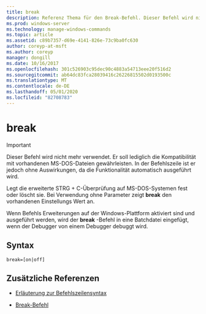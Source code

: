 ```yaml
---
title: break
description: Referenz Thema für den Break-Befehl. Dieser Befehl wird nicht mehr verwendet.
ms.prod: windows-server
ms.technology: manage-windows-commands
ms.topic: article
ms.assetid: c89b7357-d69e-4141-826e-73c9ba0fc630
author: coreyp-at-msft
ms.author: coreyp
manager: dongill
ms.date: 10/16/2017
ms.openlocfilehash: 301c526903c95dec90c4883a54713eee20f516d2
ms.sourcegitcommit: ab64dc83fca28039416c26226815502d0193500c
ms.translationtype: MT
ms.contentlocale: de-DE
ms.lasthandoff: 05/01/2020
ms.locfileid: "82708783"
---
```

# <a name="break"></a>break

> [!IMPORTANT]
> Dieser Befehl wird nicht mehr verwendet. Er soll lediglich die Kompatibilität mit vorhandenen MS-DOS-Dateien gewährleisten. In der Befehlszeile ist er jedoch ohne Auswirkungen, da die Funktionalität automatisch ausgeführt wird.

Legt die erweiterte STRG + C-Überprüfung auf MS-DOS-Systemen fest oder löscht sie. Bei Verwendung ohne Parameter zeigt **break** den vorhandenen Einstellungs Wert an.

Wenn Befehls Erweiterungen auf der Windows-Plattform aktiviert sind und ausgeführt werden, wird der **break** -Befehl in eine Batchdatei eingefügt, wenn der Debugger von einem Debugger debuggt wird.

## <a name="syntax"></a>Syntax

```
break=[on|off]
```

## <a name="additional-references"></a>Zusätzliche Referenzen

- [Erläuterung zur Befehlszeilensyntax](command-line-syntax-key.md)
  
- [Break-Befehl](break.md)
